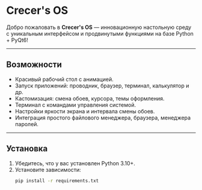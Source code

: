 # Crecer's OS



Добро пожаловать в **Crecer's OS** — инновационную настольную среду с уникальным интерфейсом и продвинутыми функциями на базе Python + PyQt6!

---

## Возможности

- Красивый рабочий стол с анимацией.
- Запуск приложений: проводник, браузер, терминал, калькулятор и др.
- Кастомизация: смена обоев, курсора, темы оформления.
- Терминал с командами управления системой.
- Настройки яркости экрана и интервала смены обоев.
- Интеграция простого файлового менеджера, браузера, менеджера паролей.

---

## Установка

1. Убедитесь, что у вас установлен Python 3.10+.
2. Установите зависимости:
   ```bash
   pip install -r requirements.txt
